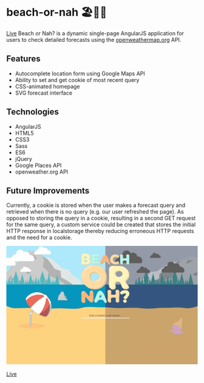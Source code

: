 # beach-or-nah 🏖🌴🌊
[Live](https://nwilliams770.github.io/beach-or-nah/)
Beach or Nah? is a dynamic single-page AngularJS application for users to check detailed forecasts using the [openweathermap.org](https://openweathermap.org/) API.

## Features
- Autocomplete location form using Google Maps API
- Ability to set and get cookie of most recent query
- CSS-animated homepage
- SVG forecast interface

## Technologies
- AngularJS
- HTML5
- CSS3
- Sass
- ES6
- jQuery
- Google Places API
- openweather.org API

## Future Improvements
Currently, a cookie is stored when the user makes a forecast query and retrieved when there is no query (e.g. our user refreshed the page). As opposed to storing the query in a cookie, resulting in a second GET request for the same query, a custom service could be created that stores the initial HTTP response in localstorage thereby reducing erroneous HTTP requests and the need for a cookie.

![Beach or Nah Demo gif](https://github.com/nwilliams770/beach-or-nah/blob/gh-pages/assets/static/demo.gif)

[Live](https://nwilliams770.github.io/beach-or-nah/)
